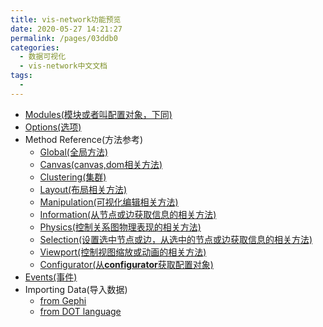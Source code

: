 ```yaml
---
title: vis-network功能预览
date: 2020-05-27 14:21:27
permalink: /pages/03ddb0
categories: 
  - 数据可视化
  - vis-network中文文档
tags: 
  - 
---
```

- [Modules(模块或者叫配置对象，下同)](https://visjs.github.io/vis-network/docs/network/#modules)
- [Options(选项)](https://visjs.github.io/vis-network/docs/network/#options)
- Method Reference(方法参考)
    - [Global(全局方法)](https://visjs.github.io/vis-network/docs/network/#methodGlobal)
    - [Canvas(canvas,dom相关方法)](https://visjs.github.io/vis-network/docs/network/#methodCanvas)
    - [Clustering(集群)](https://visjs.github.io/vis-network/docs/network/#methodClustering)
    - [Layout(布局相关方法)](https://visjs.github.io/vis-network/docs/network/#methodLayout)
    - [Manipulation(可视化编辑相关方法)](https://visjs.github.io/vis-network/docs/network/#methodManipulation)
    - [Information(从节点或边获取信息的相关方法)](https://visjs.github.io/vis-network/docs/network/#methodInformation)
    - [Physics(控制关系图物理表现的相关方法)](https://visjs.github.io/vis-network/docs/network/#methodPhysics)
    - [Selection(设置选中节点或边，从选中的节点或边获取信息的相关方法)](https://visjs.github.io/vis-network/docs/network/#methodSelection)
    - [Viewport(控制视图缩放或动画的相关方法)](https://visjs.github.io/vis-network/docs/network/#methodViewport)
    - [Configurator(从**configurator**获取配置对象)](https://visjs.github.io/vis-network/docs/network/#methodConfigurator)
- [Events(事件)](https://visjs.github.io/vis-network/docs/network/#Events)
- Importing Data(导入数据)
    - [from Gephi](https://visjs.github.io/vis-network/docs/network/#importGephi)
    - [from DOT language](https://visjs.github.io/vis-network/docs/network/#importDot)